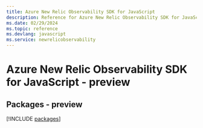 ```yaml
---
title: Azure New Relic Observability SDK for JavaScript
description: Reference for Azure New Relic Observability SDK for JavaScript
ms.date: 02/29/2024
ms.topic: reference
ms.devlang: javascript
ms.service: newrelicobservability
---
```

# Azure New Relic Observability SDK for JavaScript - preview
## Packages - preview
[!INCLUDE [packages](new-relic-observability-index.md)]